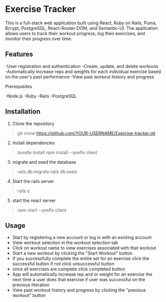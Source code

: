 # Exercise Tracker

This is a full-stack web application built using React, Ruby on Rails, Puma, Bcrypt, PostgreSQL, React-Router-DOM, and Semantic-UI. The application allows users to track their workout progress, log their exercises, and monitor their progress over time.

## Features

-User registration and authentication
-Create, update, and delete workouts
-Automatically increase reps and weights for each individual exercise based on the user's past performance
-View past workout history and progress

Prerequisites

-Node.js
-Ruby
-Rails
-PostgreSQL

## Installation

1. Clone the repository

> git clone https://github.com/YOUR-USERNAME/Exercise-tracker.git

2. Install dependencies

> bundle install
> npm install --prefix client

3. migrate and seed the database

>rails db:migrate
>rails db:seed

4. Start the rails server

>rails s

5. start the react server

>npm start --prefix client

## Usage

- Start by registering a new account or log in with an existing account
- View workout selection in the workout selection tab
- Click on workout name to view exercises associated with that workout
- Start a new workout by clicking the "Start Workout" button
- If you successfully complete the entire set for an exercise click the successful button if not 
click unsuccessful button
- once all exercises are complete click completed button
- App will automatically increase rep and or weight for an exercise the next time a user does that exercise if user was successful on the previous itteration
- View past workout history and progress by clicking the "previous workout" button